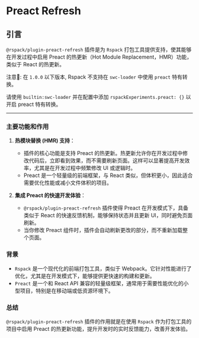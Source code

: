 # Preact Refresh

## 引言

`@rspack/plugin-preact-refresh` 插件是为 `Rspack` 打包工具提供支持，使其能够在开发过程中启用 Preact 的热更新（Hot Module Replacement，HMR）功能，类似于 React 的热更新。

注意📢:
在 `1.0.0` 以下版本, Rspack 不支持在 `swc-loader` 中使用 `preact` 特有转换。

请使用 `builtin:swc-loader` 并在配置中添加 `rspackExperiments.preact: {}` 以开启 preact 特有转换。

---

### 主要功能和作用

1. **热模块替换 (HMR) 支持**：

   - 插件的核心功能是支持 Preact 的热更新。热更新允许你在开发过程中修改代码后，立即看到效果，而不需要刷新页面。这样可以显著提高开发效率，尤其是在开发过程中频繁修改 UI 或逻辑时。
   - Preact 是一个轻量级的前端框架，与 React 类似，但体积更小，因此适合需要优化性能或减小文件体积的项目。

2. **集成 Preact 的快速开发体验**：
   - `@rspack/plugin-preact-refresh` 插件使得 Preact 在开发模式下，具备类似于 React 的快速反馈机制，能够保持状态并且更新 UI，同时避免页面刷新。
   - 当你修改 Preact 组件时，插件会自动刷新更改的部分，而不重新加载整个页面。

### 背景

- `Rspack` 是一个现代化的前端打包工具，类似于 Webpack。它针对性能进行了优化，尤其是在开发模式下，能够提供更快速的构建和更新。
- `Preact` 是一个和 React API 兼容的轻量级框架，通常用于需要性能优化的小型项目，特别是在移动端或低资源环境下。

### 总结

`@rspack/plugin-preact-refresh` 插件的作用就是在使用 `Rspack` 作为打包工具的项目中启用 Preact 的热更新功能，提升开发时的实时反馈能力，改善开发体验。
